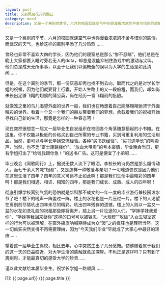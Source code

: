 ```yaml
---
layout: post
title: 又到凤凰花开的路口 
category: mood
description: 又是一个离别的季节，六月的校园就连空气中也弥漫着浓浓的不舍与惜别的感情。而武汉的天气，也给这样的离别平添了几分热烈……
---
```


又是一个离别的季节，六月的校园就连空气中也弥漫着浓浓的不舍与惜别的感情。而武汉的天气，也给这样的离别平添了几分热烈……

曾经也非常不喜欢大四的学长，因为他们的寝室总是那么“惨不忍睹”，他们总是在晚上大家都要入睡时旁若无人的dota，却总是没能抑制住游戏中的激动与尖叫，他们总是成天无所事事，以至于让我们以偏概全的误以为大学的生活是如此清闲……

但是，在这个离别的季节，那一份厌恶却再也找不到去向。取而代之的是对学长学姐的祝福，因为他们就要背上行囊，开始人生路上的又一段旅程，而我们，却如尚未长出足够飞翔的翅膀的蒲公英，尚在经历一番飞翔前的酝酿。

就像笼之里的鸟儿渴望外面的世界一般，我们也在畅想着自己能够翱翔驰骋于外面精彩的世界。看着一个又一个我们的朋友带着我们的梦想，承载着我们的祝福开始寻找自己新的生活，那竟是怎样的一种眷恋呵！

现在突然很想念一届又一届毕业生自发组织在校园各个角落随意搭起的小书摊。在这里，你不仅能以极低的价格买到自己所需的专业书籍，买到可重复利用的生活用品，当然，更可以与学长学姐交流经验。各种“买书送经验”、“买书送学长”的叫卖声，当然，也不乏“富士康跳楼价”、“放血大甩卖”的亏本豪情，毕业晚会当日，更有学姐打出了“给钱我跟你急！”的送书广告。这可是便宜了小弟呀……

毕业晚会《同歌同行》上，据说无数人流下了眼泪，李校长的诗仍然是那么煽情动人。而七千余人齐喊“根叔”，又是怎样一种敬爱与亲切？一切难道仅仅是因为他们在这里生活了四年？四年的意义可远不止如此啊！那是我们生命中最精彩的四年呵！那是我们相遇、相识、相知的四年，那是我们成长、成熟、成人的四年呀！

彻底引爆学校离别气氛的恐怕就是华科那不成文的一年一度的毕业游行兼校园泼水节了吧！楼下的吼声一阵盖过一阵，楼上的水花也是一片压过一片。楼下的人渴望在离别前尽情吼出四年未尽的精彩，吼出四年残存的遗憾，楼上的人则以一盆又一盆的水花如洗礼般的祝福那些即将离开，踏上另一片征途的人们。“学妹学妹我爱你”、“学妹等我回来娶你”这样的口号可以被容忍，“大规模”“攻破”入女生寝室这样的行为可以被理解，在窗外摇旗呐喊期待成为众“泼”之的疯狂也是理所当然。这一切疯狂突然变得不再需要理由，因为“今天我们毕业”早就成了大家心中最好的理由……

望着这一届毕业生离校，相比去年，心中突然生出了几分感慨。仿佛随着属于我们的这一天的日益临近，对大学生活的感触就愈加深厚。不也正是这样吗？只有到了离别时，才能最真切的感受大学的珍贵……

谨以此文献给本届毕业生。祝学长学姐一路顺风……




[SilentVally]:    http://silentvally.github.io  "SilentVally"
[1]:    {{ page.url}}  ({{ page.title }})
